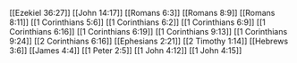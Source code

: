 [[Ezekiel 36:27]]
[[John 14:17]]
[[Romans 6:3]]
[[Romans 8:9]]
[[Romans 8:11]]
[[1 Corinthians 5:6]]
[[1 Corinthians 6:2]]
[[1 Corinthians 6:9]]
[[1 Corinthians 6:16]]
[[1 Corinthians 6:19]]
[[1 Corinthians 9:13]]
[[1 Corinthians 9:24]]
[[2 Corinthians 6:16]]
[[Ephesians 2:21]]
[[2 Timothy 1:14]]
[[Hebrews 3:6]]
[[James 4:4]]
[[1 Peter 2:5]]
[[1 John 4:12]]
[[1 John 4:15]]
